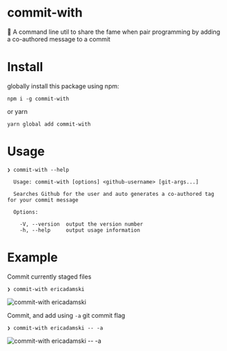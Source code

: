 # commit-with

🤗 A command line util to share the fame when pair programming by adding a co-authored message to a commit

# Install

globally install this package using npm:

```
npm i -g commit-with
```

or yarn

```
yarn global add commit-with
```

# Usage

```
❯ commit-with --help

  Usage: commit-with [options] <github-username> [git-args...]

  Searches Github for the user and auto generates a co-authored tag for your commit message

  Options:

    -V, --version  output the version number
    -h, --help     output usage information
```

# Example

Commit currently staged files

```
❯ commit-with ericadamski
```

![commit-with ericadamski](https://user-images.githubusercontent.com/6516758/38911822-c1695784-429f-11e8-9ff1-aff770794f6a.gif)

Commit, and add using `-a` git commit flag

```
❯ commit-with ericadamski -- -a
```

![commit-with ericadamski -- -a](https://user-images.githubusercontent.com/6516758/38911862-02fb5c38-42a0-11e8-945f-f43723ac4462.gif)
